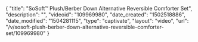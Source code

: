 {
    "title": "SoSoft&trade; Plush\/Berber Down Alternative Reversible Comforter Set",
    "description": "",
    "videoid": "109969980",
    "date_created": "1502518886",
    "date_modified": "1504281115",
    "type": "captivate",
    "layout": "video",
    "url": "\/v\/sosoft-plush-berber-down-alternative-reversible-comforter-set\/109969980"
}